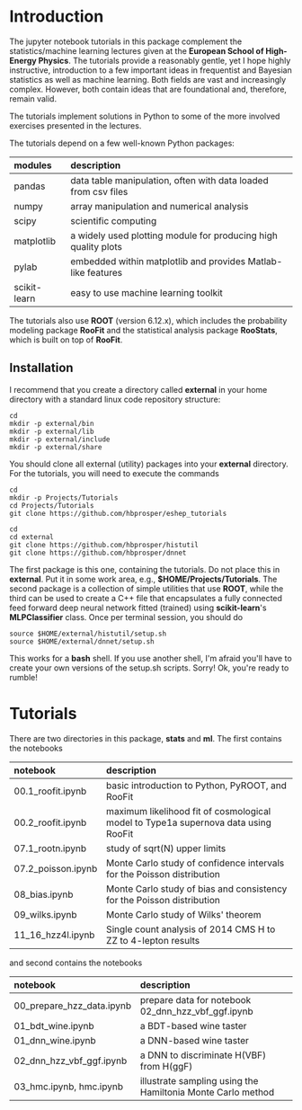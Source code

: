 # Introduction
The jupyter notebook tutorials in this package complement the statistics/machine learning lectures given at the __European School of High-Energy Physics__. The tutorials provide a reasonably gentle, yet I hope highly instructive, introduction to a few important ideas in frequentist and Bayesian statistics as well as machine learning. Both fields are vast and increasingly complex. However, both contain ideas that are foundational and, therefore, remain valid. 

The tutorials implement solutions in Python to some of the more involved exercises presented in the lectures. 

The tutorials depend on a few well-known Python packages:

| __modules__   | __description__     |
| :---          | :---        |
| pandas        | data table manipulation, often with data loaded from csv files |
| numpy         | array manipulation and numerical analysis      |
| scipy         | scientific computing    |
| matplotlib    | a widely used plotting module for producing high quality plots |
| pylab         | embedded within matplotlib and provides Matlab-like features |
| scikit-learn  | easy to use machine learning toolkit |

The tutorials also use __ROOT__ (version 6.12.x), which includes the probability modeling package __RooFit__ and the statistical analysis package __RooStats__, which is built on top of __RooFit__.
 
  
  
## Installation
I recommend that you create a directory called __external__ in your home directory with a standard linux code repository structure:
```
cd
mkdir -p external/bin
mkdir -p external/lib
mkdir -p external/include
mkdir -p external/share
```
You should clone all external (utility) packages into your __external__ directory. For the tutorials, you will need to execute the commands
```
cd
mkdir -p Projects/Tutorials
cd Projects/Tutorials
git clone https://github.com/hbprosper/eshep_tutorials

cd
cd external
git clone https://github.com/hbprosper/histutil
git clone https://github.com/hbprosper/dnnet
```
The first package is this one, containing the tutorials. Do not place this in __external__. Put it in some work area, e.g., __$HOME/Projects/Tutorials__. The second package is a collection of simple utilities that use __ROOT__, while the third can be used to create a C++ file that encapsulates a fully connected feed forward deep neural network fitted (trained) using __scikit-learn__'s __MLPClassifier__ class. Once per terminal session, you should do
```
source $HOME/external/histutil/setup.sh
source $HOME/external/dnnet/setup.sh
```
This works for a __bash__ shell. If you use another shell, I'm afraid you'll have to create your own versions of the setup.sh scripts. Sorry! Ok, you're ready to rumble!

# Tutorials
There are two directories in this package, __stats__ and __ml__. The first contains the notebooks

| __notebook__ | __description__ |
| :---         | :--- |
| 00.1_roofit.ipynb | basic introduction to Python, PyROOT, and RooFit |
| 00.2_roofit.ipynb | maximum likelihood fit of cosmological model to Type1a supernova data using RooFit |
| 07.1_rootn.ipynb  | study of sqrt(N) upper limits |
| 07.2_poisson.ipynb| Monte Carlo study of confidence intervals for the Poisson distribution | 
| 08_bias.ipynb     | Monte Carlo study of bias and consistency for the Poisson distribution |
| 09_wilks.ipynb    | Monte Carlo study of Wilks' theorem |
| 11_16_hzz4l.ipynb | Single count analysis of 2014 CMS H to ZZ to 4-lepton results |

and second contains the notebooks

| __notebook__ | __description__ |
| :---         | :--- |
| 00_prepare_hzz_data.ipynb | prepare data for notebook 02_dnn_hzz_vbf_ggf.ipynb |
| 01_bdt_wine.ipynb         | a BDT-based wine taster |
| 01_dnn_wine.ipynb           | a DNN-based wine taster |
| 02_dnn_hzz_vbf_ggf.ipynb    | a DNN to discriminate H(VBF) from H(ggF) |
| 03_hmc.ipynb, hmc.ipynb     | illustrate sampling using the Hamiltonia Monte Carlo method      |         


